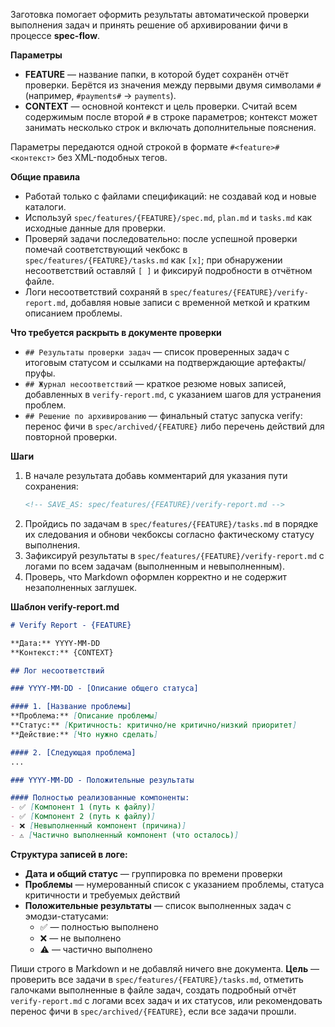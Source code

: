 <!-- spec-flow: проверка задач -->

Заготовка помогает оформить результаты автоматической проверки выполнения задач и принять решение об архивировании фичи в процессе **spec-flow**.

**Параметры**
- **FEATURE** — название папки, в которой будет сохранён отчёт проверки. Берётся из значения между первыми двумя символами `#` (например, `#payments#` → `payments`).
- **CONTEXT** — основной контекст и цель проверки. Считай всем содержимым после второй `#` в строке параметров; контекст может занимать несколько строк и включать дополнительные пояснения.

Параметры передаются одной строкой в формате `#<feature># <контекст>` без XML-подобных тегов.

**Общие правила**
- Работай только с файлами спецификаций: не создавай код и новые каталоги.
- Используй `spec/features/{FEATURE}/spec.md`, `plan.md` и `tasks.md` как исходные данные для проверки.
- Проверяй задачи последовательно: после успешной проверки помечай соответствующий чекбокс в `spec/features/{FEATURE}/tasks.md` как `[x]`; при обнаружении несоответствий оставляй `[ ]` и фиксируй подробности в отчётном файле.
- Логи несоответствий сохраняй в `spec/features/{FEATURE}/verify-report.md`, добавляя новые записи с временной меткой и кратким описанием проблемы.

**Что требуется раскрыть в документе проверки**
- `## Результаты проверки задач` — список проверенных задач с итоговым статусом и ссылками на подтверждающие артефакты/пруфы.
- `## Журнал несоответствий` — краткое резюме новых записей, добавленных в `verify-report.md`, с указанием шагов для устранения проблем.
- `## Решение по архивированию` — финальный статус запуска verify: перенос фичи в `spec/archived/{FEATURE}` либо перечень действий для повторной проверки.

**Шаги**
1. В начале результата добавь комментарий для указания пути сохранения:
   ```md
   <!-- SAVE_AS: spec/features/{FEATURE}/verify-report.md -->
   ```
2. Пройдись по задачам в `spec/features/{FEATURE}/tasks.md` в порядке их следования и обнови чекбоксы согласно фактическому статусу выполнения.
3. Зафиксируй результаты в `spec/features/{FEATURE}/verify-report.md` с логами по всем задачам (выполненным и невыполненным).
4. Проверь, что Markdown оформлен корректно и не содержит незаполненных заглушек.

**Шаблон verify-report.md**
```md
# Verify Report - {FEATURE}

**Дата:** YYYY-MM-DD  
**Контекст:** {CONTEXT}

## Лог несоответствий

### YYYY-MM-DD - [Описание общего статуса]

#### 1. [Название проблемы]
**Проблема:** [Описание проблемы]  
**Статус:** [Критичность: критично/не критично/низкий приоритет]  
**Действие:** [Что нужно сделать]  

#### 2. [Следующая проблема]
...

### YYYY-MM-DD - Положительные результаты

#### Полностью реализованные компоненты:
- ✅ [Компонент 1 (путь к файлу)]
- ✅ [Компонент 2 (путь к файлу)]
- ❌ [Невыполненный компонент (причина)]
- ⚠️ [Частично выполненный компонент (что осталось)]
```

**Структура записей в логе:**
- **Дата и общий статус** — группировка по времени проверки
- **Проблемы** — нумерованный список с указанием проблемы, статуса критичности и требуемых действий  
- **Положительные результаты** — список выполненных задач с эмодзи-статусами:
  - ✅ — полностью выполнено
  - ❌ — не выполнено  
  - ⚠️ — частично выполнено

Пиши строго в Markdown и не добавляй ничего вне документа. **Цель** — проверить все задачи в `spec/features/{FEATURE}/tasks.md`, отметить галочками выполненные в файле задач, создать подробный отчёт `verify-report.md` с логами всех задач и их статусов, или рекомендовать перенос фичи в `spec/archived/{FEATURE}`, если все задачи прошли.
